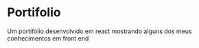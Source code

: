 # Portifolio
Um portifólio desenvolvido em react mostrando alguns dos meus conhecimentos em front end

